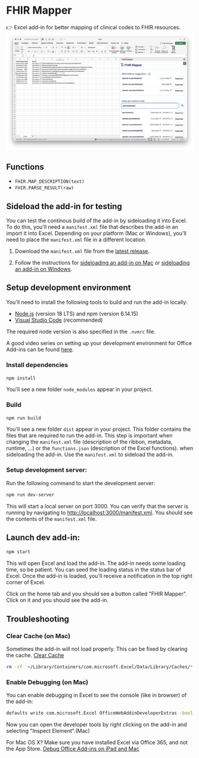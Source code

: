 # FHIR Mapper
👉 Excel add-in for better mapping of clinical codes to FHIR resources.
![Example](./Screenshot.png)

## Functions

- `FHIR.MAP_DESCRIPTION(text)`
- `FHIR.PARSE_RESULT(raw)`


## Sideload the add-in for testing

You can test the continous build of the add-in by sideloading it into Excel. To do this, you'll need a `manifest.xml` file that describes the add-in an import it into Excel. Depending on your platform (Mac or Windows), you'll need to place the `manifest.xml` file in a different location.

1. Download the `manifest.xml` file from the [latest release](https://fhir-mapper.tiro.health/manifest.xml).

2. Follow the instructions for [sideloading an add-in on Mac](https://docs.microsoft.com/en-us/office/dev/add-ins/testing/sideload-an-office-add-in-on-ipad-and-mac) or [sideloading an add-in on Windows](https://learn.microsoft.com/en-us/office/dev/add-ins/testing/create-a-network-shared-folder-catalog-for-task-pane-and-content-add-ins#sideload-your-add-in).


## Setup development environment
You'll need to install the following tools to build and run the add-in locally:
- [Node.js](https://nodejs.org/en/download/) (version 18 LTS) and npm (version 6.14.15)
- [Visual Studio Code](https://code.visualstudio.com/download) (recommended)

The required node version is also specified in the `.nvmrc` file.

A good video series on setting up your development environment for Office Add-ins can be found [here](https://www.youtube.com/playlist?list=PLcFcktZ0wnNnil2ID209GA8B3Jj0Ffb7I).
### Install dependencies

`npm install`

You'll see a new folder `node_modules` appear in your project.

### Build

`npm run build`

You'll see a new folder `dist` appear in your project. This folder contains the files that are required to run the add-in.
This step is important when changing the `manifest.xml` file (description of the ribbon, metadata, runtime, ...) or the `functions.json` (description of the Excel functions).
 when sideloading the add-in.
Use the `manifest.xml` to sideload the add-in.

### Setup development server:
Run the following command to start the development server:

```bash
npm run dev-server
```

This will start a local server on port 3000. You can verify that the server is running by navigating to [http://localhost:3000/manifest.xml](http://localhost:3000/manifest.xml). You should see the contents of the `manifest.xml` file.

## Launch dev add-in:
```bash
npm start
```
This will open Excel and load the add-in. The add-in needs some loading time, so be patient. You can seed the loading status in the status bar of Excel. Once the add-in is loaded, you'll receive a notification in the top right corner of Excel.

Click on the home tab and you should see a button called "FHIR Mapper". Click on it and you should see the add-in.

## Troubleshooting

### Clear Cache (on Mac)

Sometimes the add-in will not load properly. This can be fixed by clearing the cache. [Clear Cache](https://learn.microsoft.com/en-us/office/dev/add-ins/testing/clear-cache)

```bash
rm -rf  ~/Library/Containers/com.microsoft.Excel/Data/Library/Caches/*
```

### Enable Debugging (on Mac)
You can enable debugging in Excel to see the console (like in browser) of the add-in:
```bash
defaults write com.microsoft.Excel OfficeWebAddinDeveloperExtras -bool true
```

Now you can open the developer tools by right clicking on the add-in and selecting "Inspect Element".(Mac)

For Mac OS X?
Make sure you have installed Excel via Office 365, and not the App Store.
[Debug Office Add-ins on iPad and Mac](https://learn.microsoft.com/en-us/office/dev/add-ins/testing/debug-office-add-ins-on-ipad-and-mac)

